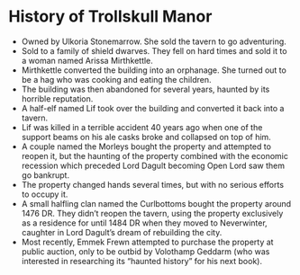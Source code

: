 # History of Trollskull Manor

- Owned by Ulkoria Stonemarrow. She sold the tavern to go adventuring.
- Sold to a family of shield dwarves. They fell on hard times and sold it to a woman named Arissa Mirthkettle.
- Mirthkettle converted the building into an orphanage. She turned out to be a hag who was cooking and eating the children.
- The building was then abandoned for several years, haunted by its horrible reputation.
- A half-elf named Lif took over the building and converted it back into a tavern.
- Lif was killed in a terrible accident 40 years ago when one of the support beams on his ale casks broke and collapsed on top of him.
- A couple named the Morleys bought the property and attempted to reopen it, but the haunting of the property combined with the economic recession which preceded Lord Dagult becoming Open Lord saw them go bankrupt.
- The property changed hands several times, but with no serious efforts to occupy it.
- A small halfling clan named the Curlbottoms bought the property around 1476 DR. They didn’t reopen the tavern, using the property exclusively as a residence for until 1484 DR when they moved to Neverwinter, caughter in Lord Dagult’s dream of rebuilding the city.
- Most recently, Emmek Frewn attempted to purchase the property at public auction, only to be outbid by Volothamp Geddarm (who was interested in researching its “haunted history” for his next book).


